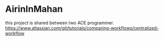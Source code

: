 # AirinInMahan
this project is shared between two ACE programmer.
https://www.atlassian.com/git/tutorials/comparing-workflows/centralized-workflow
